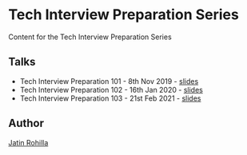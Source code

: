 # Tech Interview Preparation Series

Content for the Tech Interview Preparation Series

## Talks

- Tech Interview Preparation 101 - 8th Nov 2019 - [slides](https://bit.ly/tip-101)
- Tech Interview Preparation 102 - 16th Jan 2020 - [slides](https://bit.ly/tip-102)
- Tech Interview Preparation 103 - 21st Feb 2021 - [slides](https://bit.ly/tip-103)

## Author

[Jatin Rohilla](https://jatin69.github.io/)
